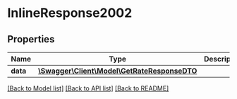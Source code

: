 # InlineResponse2002

## Properties
Name | Type | Description | Notes
------------ | ------------- | ------------- | -------------
**data** | [**\Swagger\Client\Model\GetRateResponseDTO**](GetRateResponseDTO.md) |  | [optional] 

[[Back to Model list]](../../README.md#documentation-for-models) [[Back to API list]](../../README.md#documentation-for-api-endpoints) [[Back to README]](../../README.md)

